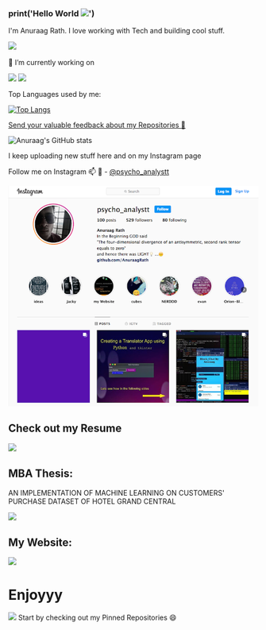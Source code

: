 ### print('Hello World <img src="https://raw.githubusercontent.com/MartinHeinz/MartinHeinz/master/wave.gif" width="30px">')

I'm Anuraag Rath. I love working with Tech and building cool stuff.

<img src= "https://media.giphy.com/media/836HiJc7pgzy8iNXCn/giphy.gif" width="230px">


🔭 I’m currently working on 

<img src="https://media.giphy.com/media/gutZ5Pm6Xl62eIf5RZ/giphy.gif" width="230px"> <img src="https://media.giphy.com/media/7c8QeB0VMddFOuu4iR/giphy.gif" width="230px">




Top Languages used by me:

[![Top Langs](https://github-readme-stats.vercel.app/api/top-langs/?username=AnuraagRath&layout=compact&theme=synthwave)](https://github.com/AnuraagRath/github-readme-stats)

  [Send your valuable feedback about my Repositories 💬](https://support.github.com/contact/feedback?category=profile&subject=Profile+README)

![Anuraag's GitHub stats](https://github-readme-stats.vercel.app/api?username=AnuraagRath&show_icons=true&theme=synthwave)


I keep uploading new stuff here and on my Instagram page

Follow me on Instagram 📫 💬  - [@psycho_analystt](https://www.instagram.com/psycho_analystt)

![instagram](inst.png)

## Check out my Resume

[<img src = "https://media.giphy.com/media/emHFjFhg9Ha0wQjihU/giphy.gif" width="500 px">](https://rathanuraag.000webhostapp.com/AnuraagRathResume.pdf)

## MBA Thesis:
AN IMPLEMENTATION OF MACHINE LEARNING 
ON CUSTOMERS' PURCHASE DATASET 
OF HOTEL GRAND CENTRAL

[<img src = "https://media.giphy.com/media/5dYeglPmPC5lL7xYhs/giphy.gif" width="500 px">](https://rathanuraag.000webhostapp.com/Anuraag%20Rath%20MBA%20Dissertation.pdf)

## My Website:
[<img src = "https://media.giphy.com/media/SpopD7IQN2gK3qN4jS/giphy.gif" width="400 px">](https://bit.ly/3hkUter)

# Enjoyyy

<img src = "https://media.giphy.com/media/BemKqR9RDK4V2/giphy.gif">
Start by checking out my Pinned Repositories 😄 


<!--
**AnuraagRath/AnuraagRath** is a ✨ _special_ ✨ repository because its `README.md` (this file) appears on your GitHub profile.
"
Here are some ideas to get you started:

- 🔭 I’m currently working on ...
- 🌱 I’m currently learning ...
- 👯 I’m looking to collaborate on ...
- 🤔 I’m looking for help with ...
- 💬 Ask me about ...
- 📫 How to reach me: ...
- 😄 Pronouns: ...
- ⚡ Fun fact: ...
-->
